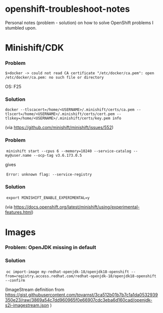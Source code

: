# openshift-troubleshoot-notes
Personal notes (problem - solution) on how to solve OpenShift problems I stumbled upon.

# Minishift/CDK

### Problem

  `$>docker -> could not read CA certificate "/etc/docker/ca.pem": open /etc/docker/ca.pem: no such file or directory`

OS: F25

### Solution

  `docker --tlscacert=/home/<USERNAME>/.minishift/certs/ca.pem --tlscert=/home/<USERNAME>/.minishift/certs/cert.pem --tlskey=/home/<USERNAME>/.minishift/certs/key.pem info`

(via https://github.com/minishift/minishift/issues/552)

### Problem

  `minishift start --cpus 6 --memory=10240 --service-catalog --my@user.name --ocp-tag v3.6.173.0.5`

gives

  `Error: unknown flag: --service-registry`

### Solution

  `export MINISHIFT_ENABLE_EXPERIMENTAL=y`

(via https://docs.openshift.org/latest/minishift/using/experimental-features.html)

# Images

### Problem: OpenJDK missing in default

### Solution

  `oc import-image my-redhat-openjdk-18/openjdk18-openshift --from=registry.access.redhat.com/redhat-openjdk-18/openjdk18-openshift --confirm`
  
(ImageStream definition from https://gist.githubusercontent.com/tqvarnst/3ca512b01b7b7c1a1da0532939350e23/raw/3869a54c7dd960965f0e66907cdc3eba6d160cad/openjdk-s2i-imagestream.json )
